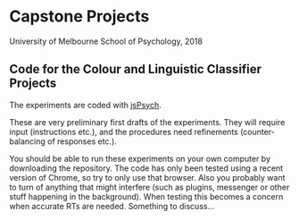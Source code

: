 # Capstone Projects 
University of Melbourne School of Psychology, 2018

## Code for the Colour and Linguistic Classifier Projects

The experiments are coded with [jsPsych](https://www.jspsych.org/plugins/jspsych-html-keyboard-response/).

These are very preliminary first drafts of the experiments. They will require input (instructions etc.), and the 
procedures need refinements (counter-balancing of responses etc.).

You should be able to run these experiments on your own computer by downloading the repository.
The code has only been tested using a recent version of Chrome, so try to only use that browser.
Also you probably want to turn of anything that might interfere (such as plugins, messenger or other stuff happening in the background). When testing this becomes a concern when accurate RTs are needed. Something to discuss...

